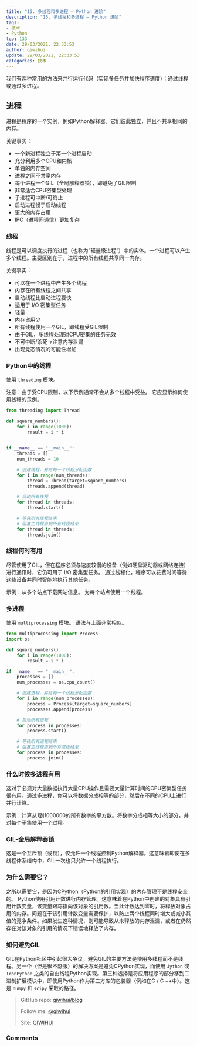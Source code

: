 ```yaml
---
title: "15. 多线程和多进程 — Python 进阶"
description: "15. 多线程和多进程 — Python 进阶"
tags: 
- 技术
- Python
top: 133
date: 29/03/2021, 22:33:53
author: qiwihui
update: 29/03/2021, 22:33:53
categories: 技术
---
```


我们有两种常用的方法来并行运行代码（实现多任务并加快程序速度）：通过线程或通过多进程。

<!--more-->

## 进程

进程是程序的一个实例，例如Python解释器。它们彼此独立，并且不共享相同的内存。

关键事实：

- 一个新进程独立于第一个进程启动
- 充分利用多个CPU和内核
- 单独的内存空间
- 进程之间不共享内存
- 每个进程一个GIL（全局解释器锁），即避免了GIL限制
- 非常适合CPU密集型处理
- 子进程可中断/可终止
- 启动进程慢于启动线程
- 更大的内存占用
- IPC（进程间通信）更加复杂

### 线程

线程是可以调度执行的进程（也称为“轻量级进程”）中的实体。一个进程可以产生多个线程。主要区别在于，进程中的所有线程共享同一内存。

关键事实：

- 可以在一个进程中产生多个线程
- 内存在所有线程之间共享
- 启动线程比启动进程要快
- 适用于 I/O 密集型任务
- 轻量
- 内存占用少
- 所有线程使用一个GIL，即线程受GIL限制
- 由于GIL，多线程处理对CPU密集的任务无效
- 不可中断/杀死->注意内存泄漏
- 出现竞态情况的可能性增加

### Python中的线程

使用 `threading` 模块。

注意：由于受CPU限制，以下示例通常不会从多个线程中受益。 它应显示如何使用线程的示例。

```python
from threading import Thread

def square_numbers():
    for i in range(1000):
        result = i * i

        
if __name__ == "__main__":        
    threads = []
    num_threads = 10

    # 创建线程，并给每一个线程分配函数
    for i in range(num_threads):
        thread = Thread(target=square_numbers)
        threads.append(thread)

    # 启动所有线程
    for thread in threads:
        thread.start()

    # 等待所有线程结束
    # 阻塞主线程直到所有线程结束
    for thread in threads:
        thread.join()
```

### 线程何时有用

尽管使用了GIL，但在程序必须与速度较慢的设备（例如硬盘驱动器或网络连接）进行通讯时，它仍可用于 I/O 密集型任务。 通过线程化，程序可以花费时间等待这些设备并同时智能地执行其他任务。

示例：从多个站点下载网站信息。 为每个站点使用一个线程。

### 多进程

使用 `multiprocessing` 模块。 语法与上面非常相似。

```python
from multiprocessing import Process
import os

def square_numbers():
    for i in range(1000):
        result = i * i

if __name__ == "__main__":
    processes = []
    num_processes = os.cpu_count()

    # 创建进程，并给每一个线程分配函数
    for i in range(num_processes):
        process = Process(target=square_numbers)
        processes.append(process)

    # 启动所有进程
    for process in processes:
        process.start()

    # 等待所有进程结束
    # 阻塞主线程直到所有进程结束
    for process in processes:
        process.join()
```

### 什么时候多进程有用

这对于必须对大量数据执行大量CPU操作且需要大量计算时间的CPU密集型任务很有用。通过多进程，你可以将数据分成相等的部分，然后在不同的CPU上进行并行计算。

示例：计算从1到1000000的所有数字的平方数。将数字分成相等大小的部分，并对每个子集使用一个过程。

### GIL-全局解释器锁

这是一个互斥锁（或锁），仅允许一个线程控制Python解释器。这意味着即使在多线程体系结构中，GIL一次也只允许一个线程执行。

### 为什么需要它？

之所以需要它，是因为CPython（Python的引用实现）的内存管理不是线程安全的。 Python使用引用计数进行内存管理。这意味着在Python中创建的对象具有引用计数变量，该变量跟踪指向该对象的引用数。当此计数达到零时，将释放对象占用的内存。问题在于该引用计数变量需要保护，以防止两个线程同时增大或减小其值的竞争条件。如果发生这种情况，则可能导致从未释放的内存泄漏，或者在仍然存在对该对象的引用的情况下错误地释放了内存。

### 如何避免GIL

GIL在Python社区中引起很大争议。避免GIL的主要方法是使用多线程而不是线程。另一个（但是很不舒服）的解决方案是避免CPython实现，而使用 `Jython` 或 `IronPython` 之类的自由线程Python实现。第三种选择是将应用程序的部分移到二进制扩展模块中，即使用Python作为第三方库的包装器（例如在C / C ++中）。这是 `numpy` 和 `scipy` 采取的路径。

> GitHub repo: [qiwihui/blog](https://github.com/qiwihui/blog)
>
> Follow me: [@qiwihui](https://github.com/qiwihui)
>
> Site: [QIWIHUI](https://qiwihui.com)


### Comments

